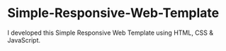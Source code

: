 # Simple-Responsive-Web-Template
I developed this Simple Responsive Web Template using HTML, CSS &amp; JavaScript.
